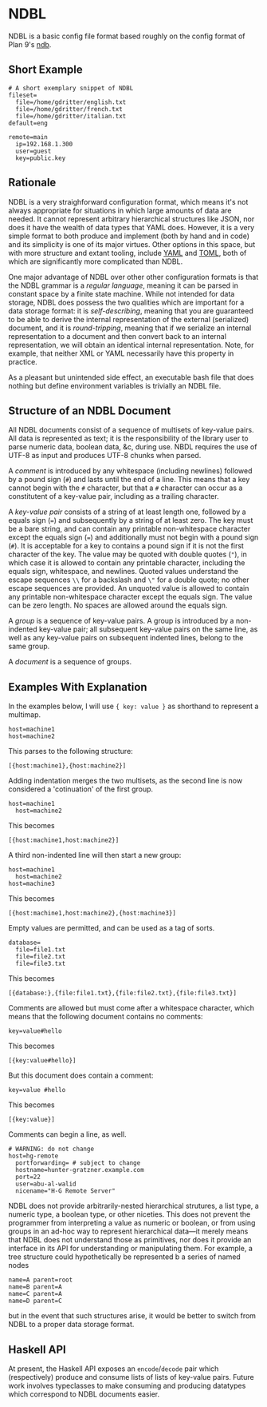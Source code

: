 NDBL
====

NDBL is a basic config file format based roughly on the config format of
Plan 9's [ndb](http://man.cat-v.org/plan_b/6/ndb).

Short Example
-------------

    # A short exemplary snippet of NDBL
    fileset=
	  file=/home/gdritter/english.txt
	  file=/home/gdritter/french.txt
	  file=/home/gdritter/italian.txt
	default=eng
	
	remote=main
	  ip=192.168.1.300
	  user=guest
	  key=public.key

Rationale
---------

NDBL is a very straighforward configuration format, which means it's not
always appropriate for situations in which large amounts of data are
needed. It cannot represent arbitrary hierarchical structures like
JSON, nor does it have the wealth of data types that YAML does. However,
it is a very simple format to both produce and implement (both by
hand and in code) and its simplicity is one of its major virtues. Other
options in this space, but with more structure and extant tooling,
include [YAML](http://en.wikipedia.org/wiki/YAML) and
[TOML](https://github.com/mojombo/toml), both of which are significantly
more complicated than NDBL.

One major advantage of NDBL over other other configuration formats is that
the NDBL grammar is a _regular language_, meaning it can be parsed in
constant space by a finite state machine. While not intended for data
storage, NDBL does possess the two qualities which are important for a
data storage format: it is _self-describing_, meaning that you are
guaranteed to be able to derive the internal representation of the
external (serialized) document, and it is _round-tripping_, meaning that if
we serialize an internal representation to a document and then convert
back to an internal representation, we will obtain an identical internal
representation. Note, for example, that neither XML or YAML necessarily
have this property in practice.

As a pleasant but unintended side effect, an executable bash file that
does nothing but define environment variables is trivially an NDBL
file.

Structure of an NDBL Document
-----------------------------

All NDBL documents consist of a sequence of multisets of key-value pairs.
All data is represented as text; it is the responsibility of the library
user to parse numeric data, boolean data, &c, during use. NBDL requires
the use of UTF-8 as input and produces UTF-8 chunks when parsed.

A _comment_ is introduced by any whitespace (including newlines)
followed by a pound sign (`#`) and lasts until the end of a line. This
means that a key cannot begin with the `#` character, but that a `#`
character can occur as a constitutent of a key-value pair, including
as a trailing character.

A _key-value pair_ consists of a string of at least length one, followed
by a equals sign (`=`) and subsequently by a string of at least zero.
The key must be a bare string, and can contain any printable non-whitespace
character except the equals sign (`=`) and additionally must not begin
with a pound sign (`#`). It is acceptable for a key to contains a
pound sign if it is not the first character of the key.
The value may be quoted with double quotes (`"`), in which case it is allowed to contain any
printable character, including the equals sign, whitespace, and newlines.
Quoted values understand the escape sequences `\\` for a backslash and
`\"` for a double quote; no other escape sequences are provided.
An unquoted value is allowed to contain any printable non-whitespace
character except the equals sign. The value can be zero length. No spaces are
allowed around the equals sign.

A _group_ is a sequence of key-value pairs. A group is introduced by a
non-indented key-value pair; all subsequent key-value pairs on the same
line, as well as any key-value pairs on subsequent indented lines, belong
to the same group.

A _document_ is a sequence of groups.

Examples With Explanation
-------------------------

In the examples below, I will use `{ key: value }` as shorthand to represent a
multimap.

    host=machine1
    host=machine2

This parses to the following structure:

    [{host:machine1},{host:machine2}]

Adding indentation merges the two multisets, as the second line is now
considered a 'cotinuation' of the first group.

    host=machine1
      host=machine2

This becomes

    [{host:machine1,host:machine2}]

A third non-indented line will then start a new group:

    host=machine1
	  host=machine2
	host=machine3

This becomes

    [{host:machine1,host:machine2},{host:machine3}]

Empty values are permitted, and can be used as a tag of sorts.

    database=
	  file=file1.txt
	  file=file2.txt
	  file=file3.txt

This becomes

    [{database:},{file:file1.txt},{file:file2.txt},{file:file3.txt}]

Comments are allowed but must come after a whitespace character, which
means that the following document contains no comments:

    key=value#hello

This becomes

    [{key:value#hello}]

But this document does contain a comment:

    key=value #hello

This becomes

    [{key:value}]

Comments can begin a line, as well.

    # WARNING: do not change
    host=hg-remote
	  portforwarding= # subject to change
	  hostname=hunter-gratzner.example.com
	  port=22
	  user=abu-al-walid
	  nicename="H-G Remote Server"

NDBL does not provide arbitrarily-nested hierarchical strutures,
a list type, a numeric type, a boolean type, or other niceties. This does not
prevent the programmer from interpreting a value as numeric or boolean,
or from using groups in an ad-hoc way to represent hierarchical data—it
merely means that NDBL does not understand those as primitives, nor does it
provide an interface in its API for understanding or manipulating them.
For example, a tree structure could hypothetically be represented
b a series of named nodes

    name=A parent=root
	name=B parent=A
	name=C parent=A
	name=D parent=C

but in the event that such structures arise, it would be better to switch from
NDBL to a proper data storage format.

Haskell API
-----------

At present, the Haskell API exposes an `encode`/`decode` pair which
(respectively) produce and consume lists of lists of key-value pairs.
Future work involves typeclasses to make consuming and producing datatypes
which correspond to NDBL documents easier.
